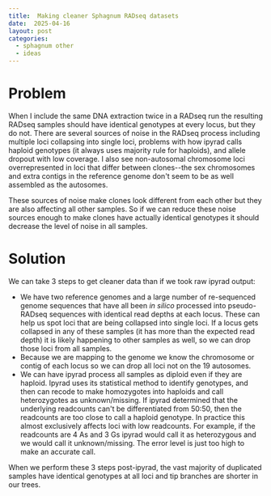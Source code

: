 ```yaml
---
title:  Making cleaner Sphagnum RADseq datasets
date:  2025-04-16
layout: post
categories:
  - sphagnum other
  - ideas
---
```


# Problem

When I include the same DNA extraction twice in a RADseq run the resulting RADseq samples should have identical genotypes at every locus, but they do not. There are several sources of noise in the RADseq process including multiple loci collapsing into single loci, problems with how ipyrad calls haploid genotypes (it always uses majority rule for haploids), and allele dropout with low coverage. I also see non-autosomal chromosome loci overrepresented in loci that differ between clones--the sex chromosomes and extra contigs in the reference genome don't seem to be as well assembled as the autosomes. 

These sources of noise make clones look different from each other but they are also affecting all other samples. So if we can reduce these noise sources enough to make clones have actually identical genotypes it should decrease the level of noise in all samples. 

# Solution

We can take 3 steps to get cleaner data than if we took raw ipyrad output:
  * We have two reference genomes and a large number of re-sequenced genome sequences that have all been *in silico* processed into pseudo-RADseq sequences with identical read depths at each locus. These can help us spot loci that are being collapsed into single loci. If a locus gets collapsed in any of these samples (it has more than the expected read depth) it is likely happening to other samples as well, so we can drop those loci from all samples.  
  * Because we are mapping to the genome we know the chromosome or contig of each locus so we can drop all loci not on the 19 autosomes.
  * We can have ipyrad process all samples as diploid even if they are haploid. Ipyrad uses its statistical method to identify genotypes, and then can recode to make homozygotes into haploids and call heterozygotes as unknown/missing. If ipyrad determined that the underlying readcounts can't be differentiated from 50:50, then the readcounts are too close to call a haploid genotype. In practice this almost exclusively affects loci with low readcounts. For example, if the readcounts are 4 As and 3 Gs ipyrad would call it as heterozygous and we would call it unknown/missing. The error level is just too high to make an accurate call.
  
When we perform these 3 steps post-ipyrad, the vast majority of duplicated samples have identical genotypes at all loci and tip branches are shorter in our trees. 
  
